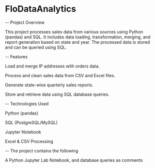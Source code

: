 # FloDataAnalytics

-- Project Overview

This project processes sales data from various sources using Python (pandas) and SQL. It includes data loading, transformation, merging, and report generation based on state and year. The processed data is stored and can be queried using SQL.


-- Features

Load and merge IP addresses with orders data.

Process and clean sales data from CSV and Excel files.

Generate state-wise quarterly sales reports.

Store and retrieve data using SQL database queries.



-- Technologies Used

Python (pandas)

SQL (PostgreSQL/MySQL)

Jupyter Notebook

Excel & CSV Processing


-- The project contains the following

A Python Jupyter Lab Notebook, and database queries as comments

